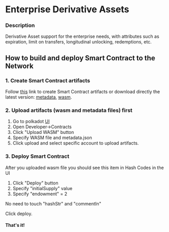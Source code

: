 # Enterprise Derivative Assets

### Description 
 Derivative Asset support for the enterprise needs, with attributes such as expiration, limit on transfers, longitudinal unlocking, redemptions, etc.
 
## How to build and deploy Smart Contract to the Network   
### 1. Create Smart Contract artifacts
Follow [this](./create_sc_artifacts.md) link to create Smart Contract artifacts or download directly the latest version: [metadata](https://github.com/Cerebellum-Network/derivative-asset-smart-contract/blob/master/example/metadata.json), [wasm](https://github.com/Cerebellum-Network/derivative-asset-smart-contract/blob/master/example/cere01.wasm).
### 2. Upload artifacts (wasm and metadata files) first

1. Go to polkadot [UI](https://polkadot.js.org/apps/?rpc=wss%3A%2F%2Fcore-dev.cere.io%2Fsubstrate#/contracts)
2. Open Developer→Contracts
3. Click "Upload WASM" button
4. Specify WASM file and metadata.json
5. Click upload and select specific account to upload artifacts.

### 3. Deploy Smart Contract

After you uploaded wasm file you should see this item in Hash Codes in the UI

1. Click "Deploy" button
2. Specify "initialSupply" value
3. Specify "endowment" = 2

No need to touch "hashStr" and "commentIn"

Click deploy.

#### That's it!
